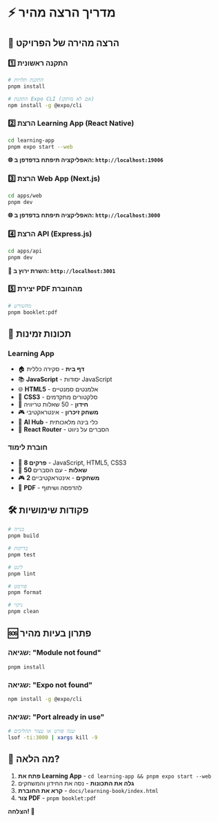 # ⚡ מדריך הרצה מהיר

## 🚀 הרצה מהירה של הפרויקט

### 1️⃣ התקנה ראשונית
```bash
# התקנת תלויות
pnpm install

# התקנת Expo CLI (אם לא מותקן)
npm install -g @expo/cli
```

### 2️⃣ הרצת Learning App (React Native)
```bash
cd learning-app
pnpm expo start --web
```
**🌐 האפליקציה תיפתח בדפדפן ב: `http://localhost:19006`**

### 3️⃣ הרצת Web App (Next.js)
```bash
cd apps/web
pnpm dev
```
**🌐 האפליקציה תיפתח בדפדפן ב: `http://localhost:3000`**

### 4️⃣ הרצת API (Express.js)
```bash
cd apps/api
pnpm dev
```
**🔧 השרת ירוץ ב: `http://localhost:3001`**

### 5️⃣ יצירת PDF מהחוברת
```bash
# מהשורש
pnpm booklet:pdf
```

## 📱 תכונות זמינות

### Learning App
- 🏠 **דף בית** - סקירה כללית
- 📚 **JavaScript** - יסודות JavaScript
- 🌐 **HTML5** - אלמנטים סמנטיים
- 🎨 **CSS3** - סלקטורים מתקדמים
- 🧠 **חידון** - 50 שאלות טריוויה
- 🎮 **משחק זיכרון** - אינטראקטיבי
- 🤖 **AI Hub** - כלי בינה מלאכותית
- 🔄 **React Router** - הסברים על ניווט

### חוברת לימוד
- 📖 **8 פרקים** - JavaScript, HTML5, CSS3
- 🎯 **50 שאלות** - עם הסברים
- 🎮 **2 משחקים** - אינטראקטיביים
- 📄 **PDF** - להדפסה ושיתוף

## 🛠️ פקודות שימושיות

```bash
# בנייה
pnpm build

# בדיקות
pnpm test

# לינט
pnpm lint

# פורמט
pnpm format

# ניקוי
pnpm clean
```

## 🆘 פתרון בעיות מהיר

### שגיאה: "Module not found"
```bash
pnpm install
```

### שגיאה: "Expo not found"
```bash
npm install -g @expo/cli
```

### שגיאה: "Port already in use"
```bash
# שנה פורט או עצור תהליכים
lsof -ti:3000 | xargs kill -9
```

## 🎯 מה הלאה?

1. **פתח את Learning App** - `cd learning-app && pnpm expo start --web`
2. **גלה את התכונות** - נסה את החידון והמשחקים
3. **קרא את החוברת** - `docs/learning-book/index.html`
4. **צור PDF** - `pnpm booklet:pdf`

**הצלחה! 🎉**
